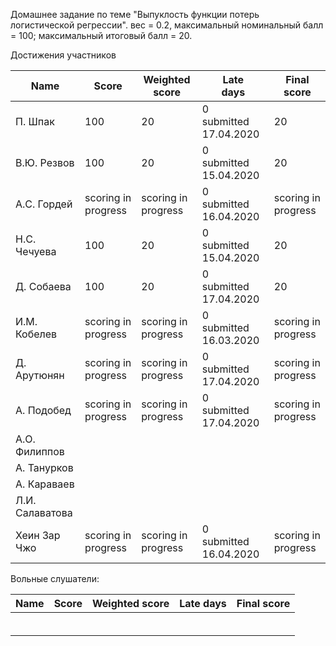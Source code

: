 Домашнее задание по теме "Выпуклость функции потерь логистической регрессии". вес = 0.2, максимальный номинальный балл = 100; максимальный итоговый балл = 20.



Достижения участников

| Name            | Score                    | Weighted<br>score        | Late<br>days                | Final<br>score           |
| --------------- | ------------------------ | ------------------------ | --------------------------- | ------------------------ |
| П. Шпак         | 100      | 20      | 0<br />submitted 17.04.2020 | 20      |
| В.Ю. Резвов     | 100      | 20      | 0<br />submitted 15.04.2020 | 20      |
| А.С. Гордей     | scoring in progress      | scoring in progress      | 0<br />submitted 16.04.2020 | scoring in progress      |
| Н.С. Чечуева    | 100      | 20      | 0<br />submitted 15.04.2020 | 20      |
| Д. Собаева      | 100      | 20      | 0<br />submitted 17.04.2020 | 20      |
| И.М. Кобелев    | scoring in progress      | scoring in progress      | 0<br />submitted 16.03.2020 | scoring in progress      |
| Д. Арутюнян     | scoring in progress      | scoring in progress      | 0<br />submitted 17.04.2020 | scoring in progress      |
| А. Подобед      | scoring in progress      | scoring in progress      | 0<br />submitted 17.04.2020 | scoring in progress      |
| А.О. Филиппов   |                          |                          |                             |                          |
| А. Танурков     |                          |                          |                             |                          |
| А. Караваев     |                          |                          |                             |                          |
| Л.И. Салаватова |                          |                          |                             |                          |
| Хеин Зар Чжо    | scoring in progress      | scoring in progress      | 0<br />submitted 16.04.2020 | scoring in progress      |



Вольные слушатели:

| Name         | Score | Weighted score | Late days | Final score |
| ------------ | ----- | -------------- | --------- | ----------- |
|              |       |                |           |             |
|              |       |                |           |             |
|              |       |                |           |             |
|              |       |                |           |             |
|              |       |                |           |             |
|              |       |                |           |             |